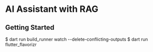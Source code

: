 # AI Assistant with RAG



## Getting Started

$ dart run build_runner watch --delete-conflicting-outputs
$ dart run flutter_flavorizr
